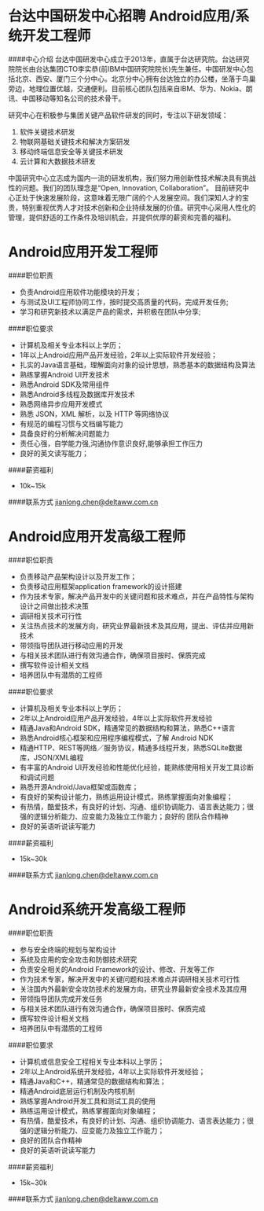 台达中国研发中心招聘 Android应用/系统开发工程师
==========

####中心介绍
台达中国研发中心成立于2013年，直属于台达研究院。台达研究院院长由台达集团CTO李实恭(前IBM中国研究院院长)先生兼任。中国研发中心包括北京、西安、厦门三个分中心。北京分中心拥有台达独立的办公楼，坐落于鸟巢旁边，地理位置优越，交通便利。目前核心团队包括来自IBM、华为、Nokia、朗讯、中国移动等知名公司的技术骨干。  

研究中心在积极参与集团关键产品软件研发的同时，专注以下研发领域： 
1. 软件关键技术研发  
2. 物联网基础关键技术和解决方案研发  
3. 移动终端信息安全等关键技术研发  
4. 云计算和大数据技术研发  
  
中国研究中心立志成为国内一流的研发机构，我们努力用创新性技术解决具有挑战性的问题。我们的团队理念是“Open, Innovation, Collaboration”。 目前研究中心正处于快速发展阶段，这意味着无限广阔的个人发展空间。我们深知人才的宝贵，特别重视优秀人才对技术创新和企业持续发展的价值。研究中心采用人性化的管理，提供舒适的工作条件及培训机会，并提供优厚的薪资和完善的福利。 

Android应用开发工程师
==========
####职位职责
- 负责Android应用软件功能模块的开发；
- 与测试及UI工程师协同工作，按时提交高质量的代码，完成开发任务;
- 学习和研究新技术以满足产品的需求，并积极在团队中分享;

####职位要求
- 计算机及相关专业本科以上学历；
- 1年以上Android应用产品开发经验，2年以上实际软件开发经验； 
- 扎实的Java语言基础，理解面向对象的设计思想，熟悉基本的数据结构及算法 
- 熟练掌握Android UI开发技术 
- 熟悉Android SDK及常用组件 
- 熟悉Android多线程及数据库开发技术 
- 熟悉网络异步应用开发模式 
- 熟悉 JSON，XML 解析，以及 HTTP 等网络协议 
- 有规范的编程习惯与文档编写能力 
- 具备良好的分析解决问题能力 
- 责任心强，自学能力强,沟通协作意识良好,能够承担工作压力
- 良好的英文读写能力； 

####薪资福利
- 10k~15k  

####联系方式
[jianlong.chen@deltaww.com.cn](mailto:jianlong.chen@deltaww.com.cn)   

Android应用开发高级工程师
==========
####职位职责
- 负责移动产品架构设计以及开发工作； 
- 负责移动应用框架application framework的设计搭建 
- 作为技术专家，解决产品开发中的关键问题和技术难点，并在产品特性与架构设计之间做出技术决策 
- 调研相关技术可行性 
- 关注热点技术的发展方向，研究业界最新技术及其应用，提出、评估并应用新技术 
- 带领指导团队进行移动应用的开发 
- 与相关技术团队进行有效沟通合作，确保项目按时、保质完成 
- 撰写软件设计相关文档 
- 培养团队中有潜质的工程师 

####职位要求
- 计算机及相关专业本科以上学历； 
- 2年以上Android应用产品开发经验，4年以上实际软件开发经验 
- 精通Java和Android SDK，精通常见的数据结构和算法，熟悉C++语言 
- 熟悉Android核心框架和应用程序编程模式，了解 Android NDK 
- 精通HTTP、REST等网络／服务协议，精通多线程开发，熟悉SQLite数据库，JSON/XML编程 
- 有丰富的Android UI开发经验和性能优化经验，能熟练使用相关开发工具诊断和调试问题 
- 熟悉开源Android/Java框架或函数库； 
- 有良好的架构设计能力，熟练运用设计模式，熟练掌握面向对象编程； 
- 有热情，酷爱技术，有良好的计划、沟通、组织协调能力、语言表达能力；很强的逻辑分析能力、应变能力及独立工作能力；良好的   团队合作精神 
- 良好的英语听说读写能力 

####薪资福利
- 15k~30k  

####联系方式
[jianlong.chen@deltaww.com.cn](mailto:jianlong.chen@deltaww.com.cn)  

Android系统开发高级工程师
==========
####职位职责
- 参与安全终端的规划与架构设计 
- 系统及应用的安全攻击和防御技术研究 
- 负责安全相关的Android Framework的设计、修改、开发等工作 
- 作为技术专家，解决开发中的关键问题和技术难点并调研相关技术可行性 
- 关注国内外最新安全攻防技术的发展方向，研究业界最新安全技术及其应用 
- 带领指导团队完成开发任务 
- 与相关技术团队进行有效沟通合作，确保项目按时、保质完成 
- 撰写软件设计相关文档 
- 培养团队中有潜质的工程师 

####职位要求
- 计算机或信息安全工程相关专业本科以上学历； 
- 2年以上Android系统开发经验，4年以上实际软件开发经验； 
- 精通Java和C++，精通常见的数据结构和算法； 
- 精通Android底层运行机制及内核机制 
- 熟练掌握Android开发工具和测试工具的使用 
- 熟练运用设计模式，熟练掌握面向对象编程； 
- 有热情，酷爱技术，有良好的计划、沟通、组织协调能力、语言表达能力；很强的逻辑分析能力、应变能力及独立工作能力；
- 良好的团队合作精神 
- 良好的英语听说读写能力 

####薪资福利
- 15k~30k  

####联系方式
[jianlong.chen@deltaww.com.cn](mailto:jianlong.chen@deltaww.com.cn)  